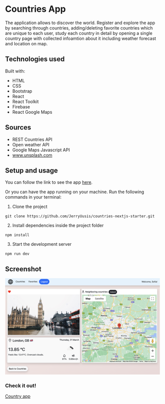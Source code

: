 # Countries App

The application allows to discover the world. Register and explore the app by searching through countries, adding/deleting favorite countries which are unique to each user, study each country in detail by opening a single country page with collected infoamtion about it including weather forecast and location on map.

## Technologies used

Built with:

- HTML
- CSS
- Bootstrap
- React
- React Toolkit
- Firebase
- React Google Maps

## Sources

- REST Countries API
- Open weather API
- Google Maps Javascript API
- www.unsplash.com

## Setup and usage

You can follow the link to see the app [here](https://prismatic-truffle-4fe353.netlify.app).

Or you can have the app running on your machine. Run the following commands in your terminal:

1. Clone the project

```
git clone https://github.com/JerryUusis/countries-nextjs-starter.git
```

2. Install dependencies inside the project folder

```
npm install
```

3. Start the development server

```
npm run dev
```

## Screenshot

![Example screenshot](./public/Screenshot.png)

### **Check it out!**

[Country app](https://prismatic-truffle-4fe353.netlify.app)
